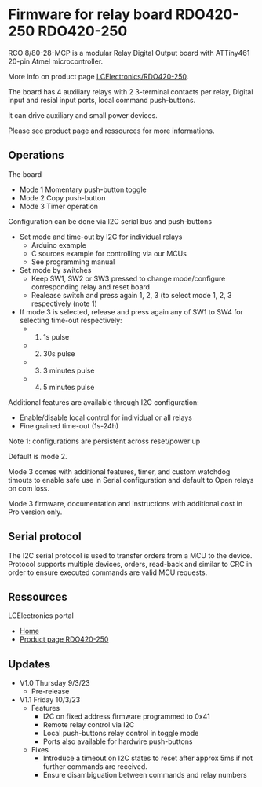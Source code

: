 # Firmware for relay board RDO420-250 RDO420-250

RCO 8/80-28-MCP is a modular Relay Digital Output board
with ATTiny461 20-pin Atmel microcontroller.

More info on product page [LCElectronics/RDO420-250](http://lecomptoirelectronique.fr/store/index.php?route=product/product&path=66&product_id=65).

The board has 4 auxiliary relays with 2 3-terminal contacts per relay,
Digital input and resial input ports, local command push-buttons.

It can drive auxiliary and small power devices.

Please see product page and ressources for more informations.

## Operations

The board

  - Mode 1 Momentary push-button toggle
  - Mode 2 Copy push-button
  - Mode 3 Timer operation

Configuration can be done via I2C serial bus and push-buttons

  - Set mode and time-out by I2C for individual relays
    - Arduino example
    - C sources example for controlling via our MCUs
    - See programming manual
  - Set mode by switches
    - Keep SW1, SW2 or SW3 pressed to change mode/configure corresponding relay and reset board
    - Realease switch and press again 1, 2, 3 (to select mode 1, 2, 3 respectively (note 1)
  - If mode 3 is selected, release and press again any of SW1 to SW4 for selecting time-out respectively:
    - 1) 1s pulse
    - 2) 30s pulse
    - 3) 3 minutes pulse
    - 4) 5 minutes pulse

Additional features are available through I2C configuration: 
  - Enable/disable local control for individual or all relays
  - Fine grained time-out (1s-24h)

Note 1: configurations are persistent across reset/power up

Default is mode 2.

Mode 3 comes with additional features, timer, and custom watchdog timouts
to enable safe use in Serial configuration and default to Open relays on
com loss.

Mode 3 firmware, documentation and instructions with additional cost in Pro version
only.

## Serial protocol

The I2C serial protocol is used to transfer orders from a MCU to the device.
Protocol supports multiple devices, orders, read-back and similar to CRC in order
to ensure executed commands are valid MCU requests.

## Ressources

LCElectronics portal
  - [Home](http://lecomptoirelectronique.fr)
  - [Product page RDO420-250](http://lecomptoirelectronique.fr/relay-board-rdo420-250)

## Updates
  - V1.0 Thursday 9/3/23
    - Pre-release
  - V1.1 Friday 10/3/23
    - Features
      - I2C on fixed address firmware programmed to 0x41
      - Remote relay control via I2C
      - Local push-buttons relay control in toggle mode
      - Ports also available for hardwire push-buttons
    - Fixes
      - Introduce a timeout on I2C states to reset after approx 5ms if not further commands are received.
      - Ensure disambiguation between commands and relay numbers
